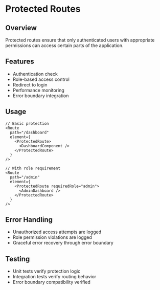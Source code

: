 # Protected Routes

## Overview
Protected routes ensure that only authenticated users with appropriate permissions can access certain parts of the application.

## Features
- Authentication check
- Role-based access control
- Redirect to login
- Performance monitoring
- Error boundary integration

## Usage
```tsx
// Basic protection
<Route
  path="/dashboard"
  element={
    <ProtectedRoute>
      <DashboardComponent />
    </ProtectedRoute>
  }
/>

// With role requirement
<Route
  path="/admin"
  element={
    <ProtectedRoute requiredRole="admin">
      <AdminDashboard />
    </ProtectedRoute>
  }
/>
```

## Error Handling
- Unauthorized access attempts are logged
- Role permission violations are logged
- Graceful error recovery through error boundary

## Testing
- Unit tests verify protection logic
- Integration tests verify routing behavior
- Error boundary compatibility verified 